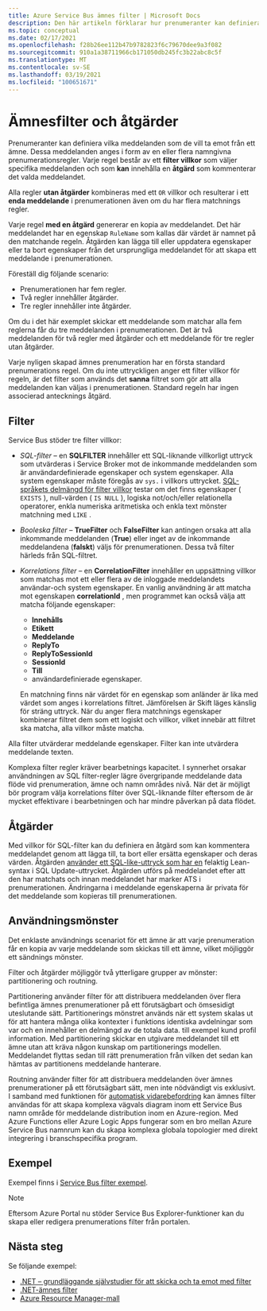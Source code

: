 ```yaml
---
title: Azure Service Bus ämnes filter | Microsoft Docs
description: Den här artikeln förklarar hur prenumeranter kan definiera vilka meddelanden som ska tas emot från ett ämne genom att ange filter.
ms.topic: conceptual
ms.date: 02/17/2021
ms.openlocfilehash: f28b26ee112b47b9782823f6c79670dee9a3f082
ms.sourcegitcommit: 910a1a38711966cb171050db245fc3b22abc8c5f
ms.translationtype: MT
ms.contentlocale: sv-SE
ms.lasthandoff: 03/19/2021
ms.locfileid: "100651671"
---
```

# <a name="topic-filters-and-actions"></a>Ämnesfilter och åtgärder

Prenumeranter kan definiera vilka meddelanden som de vill ta emot från ett ämne. Dessa meddelanden anges i form av en eller flera namngivna prenumerationsregler. Varje regel består av ett **filter villkor** som väljer specifika meddelanden och som **kan** innehålla en **åtgärd** som kommenterar det valda meddelandet. 

Alla regler **utan åtgärder** kombineras med ett `OR` villkor och resulterar i ett **enda meddelande** i prenumerationen även om du har flera matchnings regler. 

Varje regel **med en åtgärd** genererar en kopia av meddelandet. Det här meddelandet har en egenskap `RuleName` som kallas där värdet är namnet på den matchande regeln. Åtgärden kan lägga till eller uppdatera egenskaper eller ta bort egenskaper från det ursprungliga meddelandet för att skapa ett meddelande i prenumerationen. 

Föreställ dig följande scenario:

- Prenumerationen har fem regler.
- Två regler innehåller åtgärder.
- Tre regler innehåller inte åtgärder.

Om du i det här exemplet skickar ett meddelande som matchar alla fem reglerna får du tre meddelanden i prenumerationen. Det är två meddelanden för två regler med åtgärder och ett meddelande för tre regler utan åtgärder. 

Varje nyligen skapad ämnes prenumeration har en första standard prenumerations regel. Om du inte uttryckligen anger ett filter villkor för regeln, är det filter som används det **sanna** filtret som gör att alla meddelanden kan väljas i prenumerationen. Standard regeln har ingen associerad antecknings åtgärd.

## <a name="filters"></a>Filter
Service Bus stöder tre filter villkor:

-   *SQL-filter* – en **SQLFILTER** innehåller ett SQL-liknande villkorligt uttryck som utvärderas i Service Broker mot de inkommande meddelanden som är användardefinierade egenskaper och system egenskaper. Alla system egenskaper måste föregås av `sys.` i villkors uttrycket. [SQL-språkets delmängd för filter villkor](service-bus-messaging-sql-filter.md) testar om det finns egenskaper ( `EXISTS` ), null-värden ( `IS NULL` ), logiska not/och/eller relationella operatorer, enkla numeriska aritmetiska och enkla text mönster matchning med `LIKE` .
-   *Booleska filter* – **TrueFilter** och **FalseFilter** kan antingen orsaka att alla inkommande meddelanden (**True**) eller inget av de inkommande meddelandena (**falskt**) väljs för prenumerationen. Dessa två filter härleds från SQL-filtret. 
-   *Korrelations filter* – en **CorrelationFilter** innehåller en uppsättning villkor som matchas mot ett eller flera av de inloggade meddelandets användar-och system egenskaper. En vanlig användning är att matcha mot egenskapen **correlationId** , men programmet kan också välja att matcha följande egenskaper:

    - **Innehålls**
     - **Etikett**
     - **Meddelande**
     - **ReplyTo**
     - **ReplyToSessionId**
     - **SessionId** 
     - **Till**
     - användardefinierade egenskaper. 
     
     En matchning finns när värdet för en egenskap som anländer är lika med värdet som anges i korrelations filtret. Jämförelsen är Skift läges känslig för sträng uttryck. När du anger flera matchnings egenskaper kombinerar filtret dem som ett logiskt och villkor, vilket innebär att filtret ska matcha, alla villkor måste matcha.

Alla filter utvärderar meddelande egenskaper. Filter kan inte utvärdera meddelande texten.

Komplexa filter regler kräver bearbetnings kapacitet. I synnerhet orsakar användningen av SQL filter-regler lägre övergripande meddelande data flöde vid prenumeration, ämne och namn områdes nivå. När det är möjligt bör program välja korrelations filter över SQL-liknande filter eftersom de är mycket effektivare i bearbetningen och har mindre påverkan på data flödet.

## <a name="actions"></a>Åtgärder

Med villkor för SQL-filter kan du definiera en åtgärd som kan kommentera meddelandet genom att lägga till, ta bort eller ersätta egenskaper och deras värden. Åtgärden [använder ett SQL-like-uttryck som har en](service-bus-messaging-sql-filter.md) felaktig Lean-syntax i SQL Update-uttrycket. Åtgärden utförs på meddelandet efter att den har matchats och innan meddelandet har marker ATS i prenumerationen. Ändringarna i meddelande egenskaperna är privata för det meddelande som kopieras till prenumerationen.

## <a name="usage-patterns"></a>Användningsmönster

Det enklaste användnings scenariot för ett ämne är att varje prenumeration får en kopia av varje meddelande som skickas till ett ämne, vilket möjliggör ett sändnings mönster.

Filter och åtgärder möjliggör två ytterligare grupper av mönster: partitionering och routning.

Partitionering använder filter för att distribuera meddelanden över flera befintliga ämnes prenumerationer på ett förutsägbart och ömsesidigt uteslutande sätt. Partitionerings mönstret används när ett system skalas ut för att hantera många olika kontexter i funktions identiska avdelningar som var och en innehåller en delmängd av de totala data. till exempel kund profil information. Med partitionering skickar en utgivare meddelandet till ett ämne utan att kräva någon kunskap om partitionerings modellen. Meddelandet flyttas sedan till rätt prenumeration från vilken det sedan kan hämtas av partitionens meddelande hanterare.

Routning använder filter för att distribuera meddelanden över ämnes prenumerationer på ett förutsägbart sätt, men inte nödvändigt vis exklusivt. I samband med funktionen för [automatisk vidarebefordring](service-bus-auto-forwarding.md) kan ämnes filter användas för att skapa komplexa vägvals diagram inom ett Service Bus namn område för meddelande distribution inom en Azure-region. Med Azure Functions eller Azure Logic Apps fungerar som en bro mellan Azure Service Bus namnrum kan du skapa komplexa globala topologier med direkt integrering i branschspecifika program.

## <a name="examples"></a>Exempel
Exempel finns i [Service Bus filter exempel](service-bus-filter-examples.md).



> [!NOTE]
> Eftersom Azure Portal nu stöder Service Bus Explorer-funktioner kan du skapa eller redigera prenumerations filter från portalen. 

## <a name="next-steps"></a>Nästa steg
Se följande exempel: 

- [.NET – grundläggande självstudier för att skicka och ta emot med filter](https://github.com/Azure/azure-service-bus/tree/master/samples/DotNet/GettingStarted/BasicSendReceiveTutorialwithFilters/BasicSendReceiveTutorialWithFilters)
- [.NET-ämnes filter](https://github.com/Azure/azure-service-bus/tree/master/samples/DotNet/Microsoft.Azure.ServiceBus/TopicFilters)
- [Azure Resource Manager-mall](/azure/templates/microsoft.servicebus/2017-04-01/namespaces/topics/subscriptions/rules)